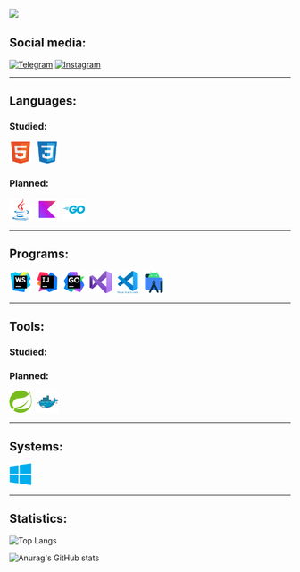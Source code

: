 <div>

![](https://komarev.com/ghpvc/?username=Sma1lo&color=yellow)
## Social media: 

[![Telegram](https://img.shields.io/badge/-Telegram-090909?style=for-the-badge&logo=telegram&logoColor=27A0D9)](https://t.me/sma1lo)
[![Instagram](https://img.shields.io/badge/-Instagram-090909?style=for-the-badge&logo=instagram&logoColor=27A0D9)](https://www.instagram.com/sma1lo_?igsh=MXJmbW9jeHVld3E1eg==)
     
</div>

 --- 
  
 ## Languages: 
<div>

### Studied:
<img src="https://github.com/devicons/devicon/blob/master/icons%2Fhtml5%2Fhtml5-original.svg" width="40" height="40"/>&nbsp;
<img src="https://github.com/devicons/devicon/blob/master/icons%2Fcss3%2Fcss3-original.svg" width="40" height="40"/>&nbsp;
</div>
<div>

### Planned:
<img src="https://github.com/devicons/devicon/blob/master/icons%2Fjava%2Fjava-original.svg" width="40" height="40"/>&nbsp;
<img src="https://github.com/devicons/devicon/blob/master/icons%2Fkotlin%2Fkotlin-original.svg" width="40" height ="40"/>&nbsp;
<img src ="https://github.com/devicons/devicon/blob/master/icons%2Fgo%2Fgo-original-wordmark.svg" width="40" height="40"/>&nbsp; 

</div>

 --- 
  
 ## Programs: 
  
  <div> 
     <img src="https://github.com/devicons/devicon/blob/master/icons%2Fwebstorm%2Fwebstorm-original.svg" width="40" height="40"/>&nbsp; 
  <img src ="https://github.com/devicons/devicon/blob/master/icons%2Fintellij%2Fintellij-original.svg" width="40"
height="40"/>&nbsp;
<img src ="https://github.com/devicons/devicon/blob/master/icons%2Fgoland%2Fgoland-original.svg" width="40"
height="40"/>&nbsp;
 <img src="https://github.com/devicons/devicon/blob/master/icons%2Fvisualstudio%2Fvisualstudio-original.svg" width="40" height="40"/>&nbsp; 
   <img src="https://github.com/devicons/devicon/blob/master/icons/vscode/vscode-original-wordmark.svg" width="40" height="40"/>&nbsp; 
 <img src ="https://github.com/devicons/devicon/blob/master/icons%2Fandroidstudio%2Fandroidstudio-original.svg" width="40"
height="40"/>&nbsp;
</div>

---


<div>

## Tools:

### Studied:


### Planned:

<img src="https://github.com/devicons/devicon/blob/master/icons%2Fspring%2Fspring-original.svg" width="40" height="40"/>&nbsp; 
<img src="https://github.com/devicons/devicon/blob/master/icons%2Fdocker%2Fdocker-original.svg" width="40" height="40"/>&nbsp;

---

<div>

## Systems:

   <img src="https://github.com/devicons/devicon/blob/master/icons/windows8/windows8-original.svg" width="40" height="40"/>&nbsp;
  
</div>

 --- 

 ## Statistics:

<div>

![Top Langs](https://github-readme-stats.vercel.app/api/top-langs/?username=Sma1lo&layout=compact&theme=vision-friendly-dark)

![Anurag's GitHub stats](https://github-readme-stats.vercel.app/api?username=Sma1lo&theme=great-gatsby&show_icons=true)

</div>